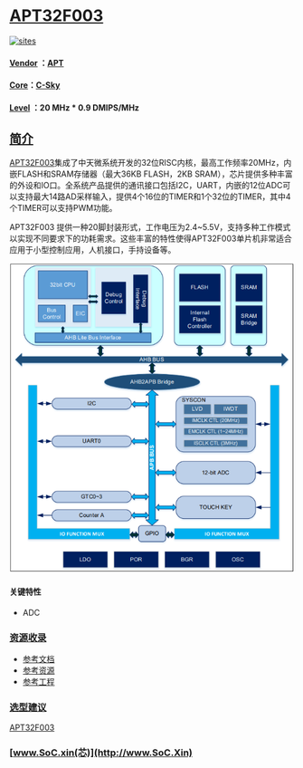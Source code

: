 ﻿# [APT32F003](https://github.com/SoCXin/APT32F003)

[![sites](http://182.61.61.133/link/resources/SoC.png)](http://www.SoC.Xin)

#### [Vendor](https://github.com/SoCXin/Vendor) ：[APT](http://www.aptchip.com/)
#### [Core](https://github.com/SoCXin/RISC)：[C-Sky](https://github.com/SoCXin/RISC)
#### [Level](https://github.com/SoCXin/Level) ：20 MHz * 0.9 DMIPS/MHz

## [简介](https://github.com/SoCXin/APT32F003/wiki)

[APT32F003](https://github.com/SoCXin/APT32F003)集成了中天微系统开发的32位RISC内核，最高工作频率20MHz，内嵌FLASH和SRAM存储器（最大36KB FLASH，2KB SRAM），芯片提供多种丰富的外设和IO口。全系统产品提供的通讯接口包括I2C，UART，内嵌的12位ADC可以支持最大14路AD采样输入，提供4个16位的TIMER和1个32位的TIMER，其中4个TIMER可以支持PWM功能。

APT32F003 提供一种20脚封装形式，工作电压为2.4~5.5V，支持多种工作模式以实现不同要求下的功耗需求。这些丰富的特性使得APT32F003单片机非常适合应用于小型控制应用，人机接口，手持设备等。


[![sites](docs/APT32F003.png)](http://www.aptchip.com/Article/Equipment.aspx?cid=67&nid=25)

#### 关键特性

* ADC
### [资源收录](https://github.com/SoCXin/APT32F003)

* [参考文档](docs/)
* [参考资源](src/)
* [参考工程](project/)

### [选型建议](https://github.com/SoCXin)

[APT32F003](https://github.com/SoCXin/APT32F003)

###  [www.SoC.xin(芯)](http://www.SoC.Xin)
